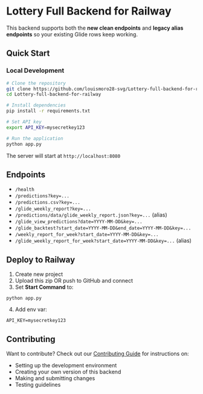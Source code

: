 
# Lottery Full Backend for Railway

This backend supports both the **new clean endpoints** and **legacy alias endpoints** so your existing Glide rows keep working.

## Quick Start

### Local Development
```bash
# Clone the repository
git clone https://github.com/louismoro28-svg/Lottery-full-backend-for-railway.git
cd Lottery-full-backend-for-railway

# Install dependencies
pip install -r requirements.txt

# Set API key
export API_KEY=mysecretkey123

# Run the application
python app.py
```

The server will start at `http://localhost:8080`

## Endpoints
- `/health`
- `/predictions?key=...`
- `/predictions.csv?key=...`
- `/glide_weekly_report?key=...`
- `/predictions/data/glide_weekly_report.json?key=...` (alias)
- `/glide_view_predictions?date=YYYY-MM-DD&key=...`
- `/glide_backtest?start_date=YYYY-MM-DD&end_date=YYYY-MM-DD&key=...`
- `/weekly_report_for_week?start_date=YYYY-MM-DD&key=...`
- `/glide_weekly_report_for_week?start_date=YYYY-MM-DD&key=...` (alias)

## Deploy to Railway
1. Create new project
2. Upload this zip OR push to GitHub and connect
3. Set **Start Command** to:
```
python app.py
```
4. Add env var:
```
API_KEY=mysecretkey123
```

## Contributing

Want to contribute? Check out our [Contributing Guide](CONTRIBUTING.md) for instructions on:
- Setting up the development environment
- Creating your own version of this backend
- Making and submitting changes
- Testing guidelines
